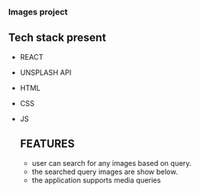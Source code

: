 
### Images project

## Tech stack present
- REACT
- UNSPLASH API
- HTML
- CSS
- JS

  ## FEATURES
  - user can search for any images based on query.
  - the searched query images are show below.
  - the application supports media queries
